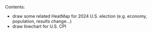 Contents:

- draw some related HeatMap for 2024 U.S. election (e.g. economy, population, results change...)
- draw linechart for U.S. CPI
